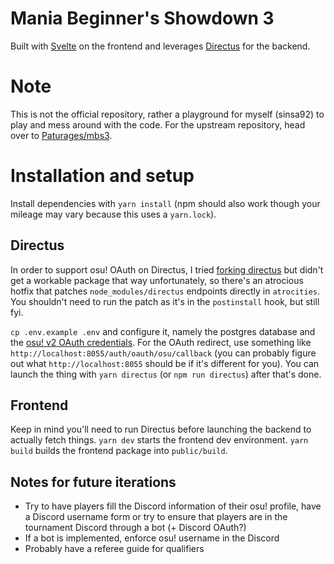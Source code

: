 # Mania Beginner's Showdown 3

Built with [Svelte](svelte.dev/) on the frontend and leverages [Directus](directus.io/) for the backend.

# Note

This is not the official repository, rather a playground for myself (sinsa92) to play and mess around with the code. For the upstream repository, head over to [Paturages/mbs3](https://github.com/Paturages/mbs3).

# Installation and setup

Install dependencies with `yarn install` (npm should also work though your mileage may vary because this uses a `yarn.lock`).

## Directus

In order to support osu! OAuth on Directus, I tried [forking directus](https://github.com/Paturages/directus/tree/pat/osu-oauth-workaround)
but didn't get a workable package that way unfortunately, so there's an atrocious hotfix that patches `node_modules/directus`
endpoints directly in `atrocities`. You shouldn't need to run the patch as it's in the `postinstall` hook, but still fyi.

`cp .env.example .env` and configure it, namely the postgres database and the [osu! v2 OAuth credentials](https://osu.ppy.sh/home/account/edit#oauth).
For the OAuth redirect, use something like `http://localhost:8055/auth/oauth/osu/callback` (you can probably figure out what `http://localhost:8055` should be
if it's different for you). You can launch the thing with `yarn directus` (or `npm run directus`) after that's done.

## Frontend

Keep in mind you'll need to run Directus before launching the backend to actually fetch things.
`yarn dev` starts the frontend dev environment. `yarn build` builds the frontend package into `public/build`.

## Notes for future iterations

* Try to have players fill the Discord information of their osu! profile, have a Discord username form or try to ensure that players are in the
  tournament Discord through a bot (+ Discord OAuth?)
* If a bot is implemented, enforce osu! username in the Discord
* Probably have a referee guide for qualifiers